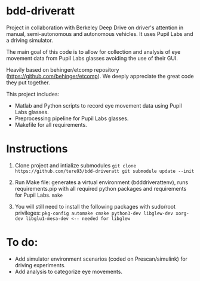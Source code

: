# bdd-driveratt
Project in collaboration with Berkeley Deep Drive on driver's attention in manual, semi-autonomous and autonomous vehicles. It uses Pupil Labs and a driving simulator.

The main goal of this code is to allow for collection and analysis of eye movement data from Pupil Labs glasses avoiding the use of their GUI.

Heavily based on behinger/etcomp repository (https://github.com/behinger/etcomp). We deeply appreciate the great code they put together.

This project includes:
- Matlab and Python scripts to record eye movement data using Pupil Labs glasses.
- Preprocessing pipeline for Pupil Labs glasses.
- Makefile for all requirements.


# Instructions
1. Clone project and intialize submodules
`git clone https://github.com/tere93/bdd-driveratt
git submodule update --init`

2. Run Make file: generates a virtual environment (bdddriverattenv), runs requirements.pip with all required python packages and requirements for Pupil Labs.
`make
`
3. You will still need to install the following packages with sudo/root privileges:
`pkg-config
automake
cmake
python3-dev
libglew-dev
xorg-dev libglu1-mesa-dev <-- needed for libglew`


# To do:
- Add simulator environment scenarios (coded on Prescan/simulink) for driving experiments.
- Add analysis to categorize eye movements.


